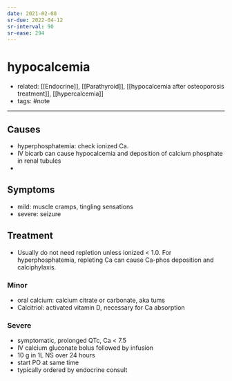```yaml
---
date: 2021-02-08
sr-due: 2022-04-12
sr-interval: 90
sr-ease: 294
---
```


# hypocalcemia

- related: [[Endocrine]], [[Parathyroid]], [[hypocalcemia after osteoporosis treatment]], [[hypercalcemia]]
- tags: #note
---

## Causes

- hyperphosphatemia: check ionized Ca.
- IV bicarb can cause hypocalcemia and deposition of calcium phosphate in renal tubules
-

## Symptoms

- mild: muscle cramps, tingling sensations
- severe: seizure

## Treatment

- Usually do not need repletion unless ionized < 1.0. For hyperphosphatemia, repleting Ca can cause Ca-phos deposition and calciphylaxis.

### Minor

- oral calcium: calcium citrate or carbonate, aka tums
- Calcitriol: activated vitamin D, necessary for Ca absorption

### Severe

- symptomatic, prolonged QTc, Ca < 7.5
- IV calcium gluconate bolus followed by infusion
- 10 g in 1L NS over 24 hours
- start PO at same time
- typically ordered by endocrine consult
